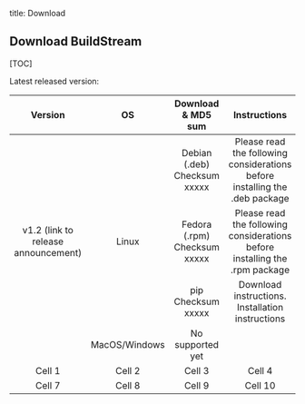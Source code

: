 title: Download

## Download BuildStream

[TOC]

Latest released version:

| Version      | OS           | Download & MD5 sum       | Instructions |  Artifacts |
| :----------: | :------:     | :----------------------: | :----------: |  :----------: |
|              |              | Debian (.deb) Checksum xxxxx | Please read the following considerations before installing the .deb package  | xxxxxxxx |
| v1.2 (link to release announcement)         | Linux        | Fedora (.rpm) Checksum xxxxx | Please read the following considerations before installing the .rpm package | xxxxxxxxx |
|              |              | pip           Checksum xxxxx | Download instructions. Installation instructions  | xxxxxxxxx |
|              | MacOS/Windows|   No supported yet           |                                                   |           |
| Cell 1       | Cell 2   | Cell 3             | Cell 4       |
| Cell 7       | Cell 8   | Cell 9             | Cell 10      |

